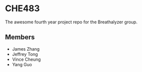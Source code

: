 CHE483
======
The awesome fourth year project repo for the Breathalyzer group.

## Members

* James Zhang
* Jeffrey Tong
* Vince Cheung
* Yang Guo
